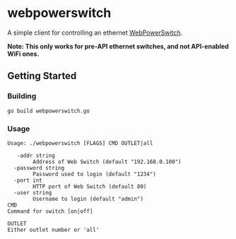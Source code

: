 # webpowerswitch

A simple client for controlling an ethernet [WebPowerSwitch](webpowerswitch.com).

__Note: This only works for pre-API ethernet switches, and not API-enabled WiFi ones.__

## Getting Started

### Building

```
go build webpowerswitch.go
```

### Usage

```
Usage: ./webpowerswitch [FLAGS] CMD OUTLET|all

   -addr string
        Address of Web Switch (default "192.168.0.100")
  -password string
        Password used to login (default "1234")
  -port int
        HTTP port of Web Switch (default 80)
  -user string
        Username to login (default "admin")
CMD
Command for switch [on|off]

OUTLET
Either outlet number or 'all'
```